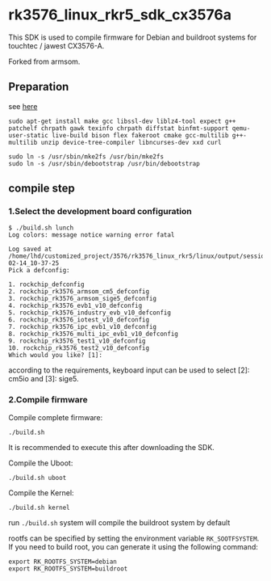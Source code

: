 # rk3576_linux_rkr5_sdk_cx3576a

This SDK is used to compile firmware for Debian and buildroot systems for touchtec / jawest CX3576-A.

Forked from armsom.

## Preparation ##

see [here](https://wiki.t-firefly.com/en/ROC-RK3576-PC/linux_compile.html)

```
sudo apt-get install make gcc libssl-dev liblz4-tool expect g++ patchelf chrpath gawk texinfo chrpath diffstat binfmt-support qemu-user-static live-build bison flex fakeroot cmake gcc-multilib g++-multilib unzip device-tree-compiler libncurses-dev xxd curl
```

```
sudo ln -s /usr/sbin/mke2fs /usr/bin/mke2fs
sudo ln -s /usr/sbin/debootstrap /usr/bin/debootstrap
```


## compile step

### 1.Select the development board configuration

```
$ ./build.sh lunch
Log colors: message notice warning error fatal

Log saved at /home/lhd/customized_project/3576/rk3576_linux_rkr5/linux/output/sessions/2025-02-14_10-37-25
Pick a defconfig:

1. rockchip_defconfig
2. rockchip_rk3576_armsom_cm5_defconfig
3. rockchip_rk3576_armsom_sige5_defconfig
4. rockchip_rk3576_evb1_v10_defconfig
5. rockchip_rk3576_industry_evb_v10_defconfig
6. rockchip_rk3576_iotest_v10_defconfig
7. rockchip_rk3576_ipc_evb1_v10_defconfig
8. rockchip_rk3576_multi_ipc_evb1_v10_defconfig
9. rockchip_rk3576_test1_v10_defconfig
10. rockchip_rk3576_test2_v10_defconfig
Which would you like? [1]: 
```

according to the requirements, keyboard input can be used to select
[2]: cm5io and [3]: sige5.

### 2.Compile firmware

Compile complete firmware:

```
./build.sh
```

It is recommended to execute this after downloading the SDK.

Compile the Uboot:

```
./build.sh uboot
```

Compile the Kernel:

```
./build.sh kernel
```



run `./build.sh` system will compile the buildroot system by default

rootfs can be specified by setting the environment variable `RK_SOOTFSYSTEM`.
If you need to build root, you can generate it using the following command:

```
export RK_ROOTFS_SYSTEM=debian
export RK_ROOTFS_SYSTEM=buildroot
```

